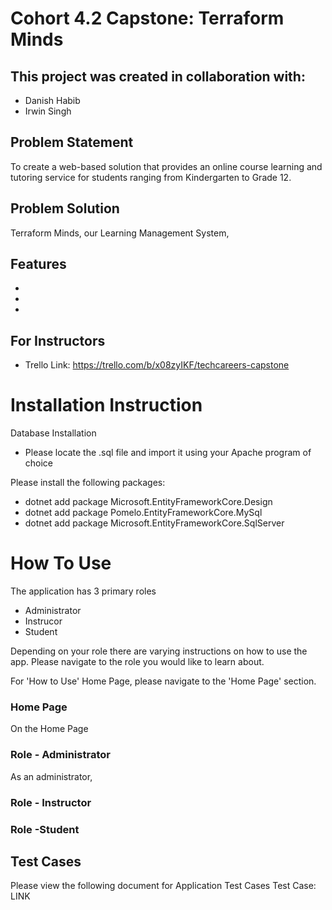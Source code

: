# Cohort 4.2 Capstone: Terraform Minds 

## This project was created in collaboration with:
- Danish Habib
- Irwin Singh

## Problem Statement
To create a web-based solution that provides an online course learning and tutoring service for students ranging from Kindergarten to Grade 12.

## Problem Solution
Terraform Minds, our Learning Management System, 

## Features
-
-
-

## For Instructors
- Trello Link: https://trello.com/b/x08zyIKF/techcareers-capstone

# Installation Instruction
Database Installation
- Please locate the .sql file and import it using your Apache program of choice

Please install the following packages:
- dotnet add package Microsoft.EntityFrameworkCore.Design
- dotnet add package Pomelo.EntityFrameworkCore.MySql
- dotnet add package Microsoft.EntityFrameworkCore.SqlServer

# How To Use
The application has 3 primary roles
- Administrator
- Instrucor
- Student

Depending on your role there are varying instructions on how to use the app.
Please navigate to the role you would like to learn about.

For 'How to Use' Home Page, please navigate to the 'Home Page' section.

### Home Page
On the Home Page

### Role - Administrator
As an administrator, 

### Role - Instructor

### Role -Student

## Test Cases
Please view the following document for Application Test Cases
Test Case: LINK

